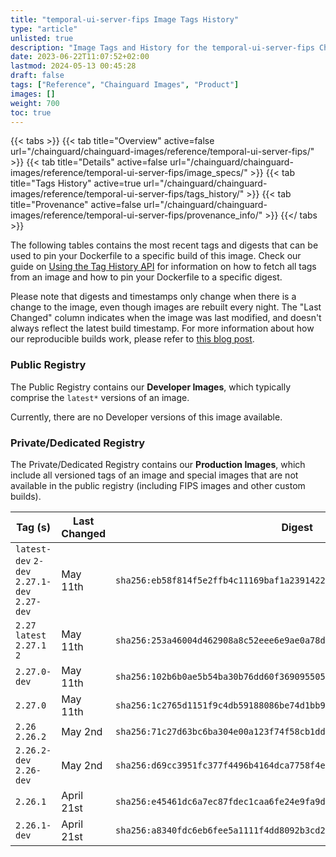```yaml
---
title: "temporal-ui-server-fips Image Tags History"
type: "article"
unlisted: true
description: "Image Tags and History for the temporal-ui-server-fips Chainguard Image"
date: 2023-06-22T11:07:52+02:00
lastmod: 2024-05-13 00:45:28
draft: false
tags: ["Reference", "Chainguard Images", "Product"]
images: []
weight: 700
toc: true
---
```


{{< tabs >}}
{{< tab title="Overview" active=false url="/chainguard/chainguard-images/reference/temporal-ui-server-fips/" >}}
{{< tab title="Details" active=false url="/chainguard/chainguard-images/reference/temporal-ui-server-fips/image_specs/" >}}
{{< tab title="Tags History" active=true url="/chainguard/chainguard-images/reference/temporal-ui-server-fips/tags_history/" >}}
{{< tab title="Provenance" active=false url="/chainguard/chainguard-images/reference/temporal-ui-server-fips/provenance_info/" >}}
{{</ tabs >}}

The following tables contains the most recent tags and digests that can be used to pin your Dockerfile to a specific build of this image. Check our guide on [Using the Tag History API](/chainguard/chainguard-images/using-the-tag-history-api/) for information on how to fetch all tags from an image and how to pin your Dockerfile to a specific digest.

Please note that digests and timestamps only change when there is a change to the image, even though images are rebuilt every night. The "Last Changed" column indicates when the image was last modified, and doesn't always reflect the latest build timestamp. For more information about how our reproducible builds work, please refer to [this blog post](https://www.chainguard.dev/unchained/reproducing-chainguards-reproducible-image-builds).

### Public Registry
The Public Registry contains our **Developer Images**, which typically comprise the `latest*` versions of an image.

Currently, there are no Developer versions of this image available.

### Private/Dedicated Registry
The Private/Dedicated Registry contains our **Production Images**, which include all versioned tags of an image and special images that are not available in the public registry (including FIPS images and other custom builds).

| Tag (s)                                       | Last Changed | Digest                                                                    |
|-----------------------------------------------|--------------|---------------------------------------------------------------------------|
|  `latest-dev` `2-dev` `2.27.1-dev` `2.27-dev` | May 11th     | `sha256:eb58f814f5e2ffb4c11169baf1a2391422d52fac10fddcd54a81828a22433580` |
|  `2.27` `latest` `2.27.1` `2`                 | May 11th     | `sha256:253a46004d462908a8c52eee6e9ae0a78d1c2d5943f4de0736e6a104848a5443` |
|  `2.27.0-dev`                                 | May 11th     | `sha256:102b6b0ae5b54ba30b76dd60f36909550572acf0aafe981d09f71106e89dcecf` |
|  `2.27.0`                                     | May 11th     | `sha256:1c2765d1151f9c4db59188086be74d1bb928257b90d7a553be5d71dfcb3f53cd` |
|  `2.26` `2.26.2`                              | May 2nd      | `sha256:71c27d63bc6ba304e00a123f74f58cb1dd7f902f439e7aae87b7e4d27b9bb7f8` |
|  `2.26.2-dev` `2.26-dev`                      | May 2nd      | `sha256:d69cc3951fc377f4496b4164dca7758f4e30a324b0480adbaaa0eb4fdda0014b` |
|  `2.26.1`                                     | April 21st   | `sha256:e45461dc6a7ec87fdec1caa6fe24e9fa9d670480c80cf59062acc02460e58d31` |
|  `2.26.1-dev`                                 | April 21st   | `sha256:a8340fdc6eb6fee5a1111f4dd8092b3cd2596affe9a77f9b67b639d52794222e` |

